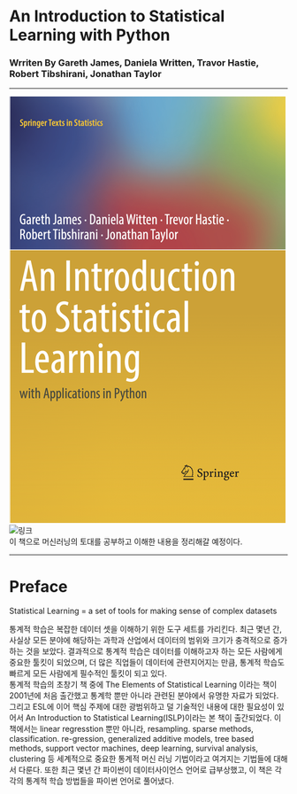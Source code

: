 # An Introduction to Statistical Learning with Python
### Wrriten By Gareth James, Daniela Written, Travor Hastie, Robert Tibshirani, Jonathan Taylor
---------------------------
![img](./img/ISLP_cover.png)
![링크](https://www.statlearning.com/resources-python)   
이 책으로 머신러닝의 토대를 공부하고 이해한 내용을 정리해갈 예정이다.   
   
      


----------------

# Preface
Statistical Learning = a set of tools for making sense of complex datasets   

통계적 학습은 복잡한 데이터 셋을 이해하기 위한 도구 세트를 가리킨다. 최근 몇년 간, 사실상 모든 분야에 해당하는 과학과 산업에서 데이터의 범위와 크기가 충격적으로 증가하는 것을 보았다. 결과적으로 통계적 학습은 데이터를 이해하고자 하는 모든 사람에게 중요한 툴킷이 되었으며, 더 많은 직업들이 데이터에 관련지어지는 만큼, 통계적 학습도 빠르게 모든 사람에게 필수적인 툴킷이 되고 있다.   
통계적 학습의 초창기 책 중에 The Elements of Statistical Learning 이라는 책이 2001년에 처음 출간했고 통계학 뿐만 아니라 관련된 분야에서 유명한 자료가 되었다. 그리고 ESL에 이어 핵심 주제에 대한 광범위하고 덜 기술적인 내용에 대한 필요성이 있어서 An Introduction to Statistical Learning(ISLP)이라는 본 책이 출간되었다. 이 책에서는 linear regresstion 뿐만 아니라, resampling. sparse methods, classification. re-gression, generalized additive models, tree based methods, support vector machines, deep learning, survival analysis, clustering 등 세계적으로 중요한 통계적 머신 러닝 기법이라고 여겨지는 기법들에 대해서 다룬다. 또한 최근 몇년 간 파이썬이 데이터사이언스 언어로 급부상했고, 이 책은 각각의 통계적 학습 방법들을 파이썬 언어로 풀어냈다.   